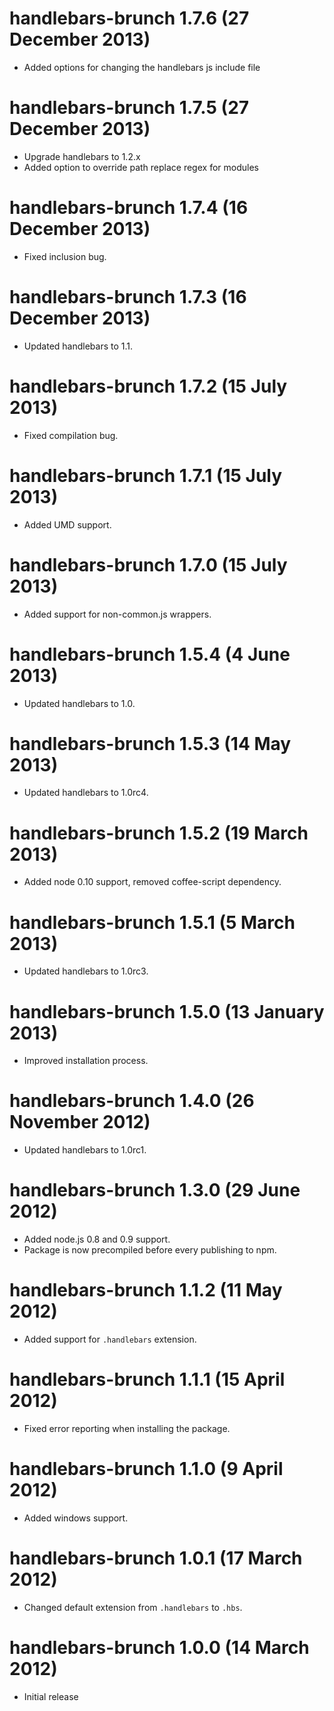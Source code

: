 # handlebars-brunch 1.7.6 (27 December 2013)
* Added options for changing the handlebars js include file

# handlebars-brunch 1.7.5 (27 December 2013)
* Upgrade handlebars to 1.2.x
* Added option to override path replace regex for modules

# handlebars-brunch 1.7.4 (16 December 2013)
* Fixed inclusion bug.

# handlebars-brunch 1.7.3 (16 December 2013)
* Updated handlebars to 1.1.

# handlebars-brunch 1.7.2 (15 July 2013)
* Fixed compilation bug.

# handlebars-brunch 1.7.1 (15 July 2013)
* Added UMD support.

# handlebars-brunch 1.7.0 (15 July 2013)
* Added support for non-common.js wrappers.

# handlebars-brunch 1.5.4 (4 June 2013)
* Updated handlebars to 1.0.

# handlebars-brunch 1.5.3 (14 May 2013)
* Updated handlebars to 1.0rc4.

# handlebars-brunch 1.5.2 (19 March 2013)
* Added node 0.10 support, removed coffee-script dependency.

# handlebars-brunch 1.5.1 (5 March 2013)
* Updated handlebars to 1.0rc3.

# handlebars-brunch 1.5.0 (13 January 2013)
* Improved installation process.

# handlebars-brunch 1.4.0 (26 November 2012)
* Updated handlebars to 1.0rc1.

# handlebars-brunch 1.3.0 (29 June 2012)
* Added node.js 0.8 and 0.9 support.
* Package is now precompiled before every publishing to npm.

# handlebars-brunch 1.1.2 (11 May 2012)
* Added support for `.handlebars` extension.

# handlebars-brunch 1.1.1 (15 April 2012)
* Fixed error reporting when installing the package.

# handlebars-brunch 1.1.0 (9 April 2012)
* Added windows support.

# handlebars-brunch 1.0.1 (17 March 2012)
* Changed default extension from `.handlebars` to `.hbs`.

# handlebars-brunch 1.0.0 (14 March 2012)
* Initial release
